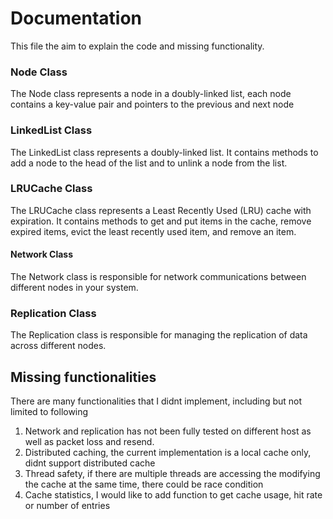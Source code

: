 # Documentation
This file the aim to explain the code and missing functionality.

### Node Class
The Node class represents a node in a doubly-linked list, each node contains a key-value pair and pointers to the
previous and next node

### LinkedList Class
The LinkedList class represents a doubly-linked list. It contains methods to add a node to the head of the list and 
to unlink a node from the list.

### LRUCache Class
The LRUCache class represents a Least Recently Used (LRU) cache with expiration. It contains methods to get and put 
items in the cache, remove expired items, evict the least recently used item, and remove an item.

#### Network Class
The Network class is responsible for network communications between different nodes in your system.

### Replication Class
The Replication class is responsible for managing the replication of data across different nodes.

## Missing functionalities
There are many functionalities that I didnt implement, including but not limited to following

1. Network and replication has not been fully tested on different host as well as packet loss and resend. 
2. Distributed caching, the current implementation is a local cache only, didnt support distributed cache
3. Thread safety, if there are multiple threads are accessing the modifying the cache at the same time, there
could be race condition
4. Cache statistics, I would like to add function to get cache usage, hit rate or number of entries

